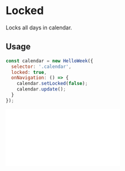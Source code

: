 # Locked

Locks all days in calendar.

## Usage

```js
const calendar = new HelloWeek({
  selector: '.calendar',
  locked: true,
  onNavigation: () => {
    calendar.setLocked(false);
    calendar.update();
  }
});
```

<iframe
    src="docs/v3/demos/locked.html"
    frameborder="no"
    allowfullscreen="allowfullscreen">
</iframe>
